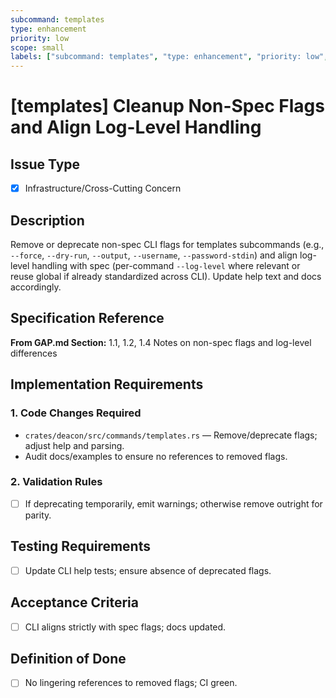 ```yaml
---
subcommand: templates
type: enhancement
priority: low
scope: small
labels: ["subcommand: templates", "type: enhancement", "priority: low", "scope: small"]
---
```


# [templates] Cleanup Non-Spec Flags and Align Log-Level Handling

## Issue Type
- [x] Infrastructure/Cross-Cutting Concern

## Description
Remove or deprecate non-spec CLI flags for templates subcommands (e.g., `--force`, `--dry-run`, `--output`, `--username`, `--password-stdin`) and align log-level handling with spec (per-command `--log-level` where relevant or reuse global if already standardized across CLI). Update help text and docs accordingly.

## Specification Reference

**From GAP.md Section:** 1.1, 1.2, 1.4 Notes on non-spec flags and log-level differences

## Implementation Requirements

### 1. Code Changes Required
- `crates/deacon/src/commands/templates.rs` — Remove/deprecate flags; adjust help and parsing.
- Audit docs/examples to ensure no references to removed flags.

### 2. Validation Rules
- [ ] If deprecating temporarily, emit warnings; otherwise remove outright for parity.

## Testing Requirements
- [ ] Update CLI help tests; ensure absence of deprecated flags.

## Acceptance Criteria
- [ ] CLI aligns strictly with spec flags; docs updated.

## Definition of Done
- [ ] No lingering references to removed flags; CI green.
